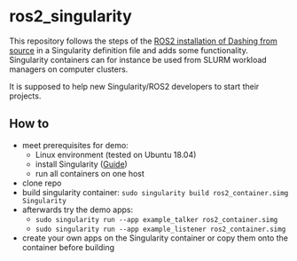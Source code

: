 # ros2_singularity

This repository follows the steps of the [ROS2 installation of Dashing from source](https://index.ros.org/doc/ros2/Installation/Dashing/Linux-Development-Setup/) in a Singularity definition file and adds some functionality. Singularity containers can for instance be used from SLURM workload managers on computer clusters.

It is supposed to help new Singularity/ROS2 developers to start their projects.

## How to
* meet prerequisites for demo:
  * Linux environment (tested on Ubuntu 18.04)
  * install Singularity ([Guide](https://sylabs.io/guides/3.0/user-guide/installation.html))
  * run all containers on one host
* clone repo
* build singularity container: `sudo singularity build ros2_container.simg Singularity`
* afterwards try the demo apps:
  * `sudo singularity run --app example_talker ros2_container.simg`
  * `sudo singularity run --app example_listener ros2_container.simg`
* create your own apps on the Singularity container or copy them onto the container before building
